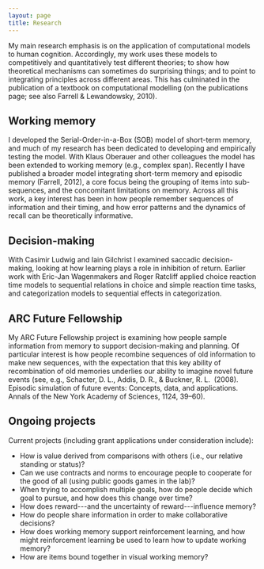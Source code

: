 ```yaml
---
layout: page
title: Research
---
```


My main research emphasis is on the application of computational models to human cognition. Accordingly, my work uses these models to competitively and quantitatively test different theories; to show how theoretical mechanisms can sometimes do surprising things; and to point to integrating principles across different areas. This has culminated in the publication of a textbook on computational modelling (on the publications page; see also Farrell & Lewandowsky, 2010).


## Working memory

I developed the Serial-Order-in-a-Box (SOB) model of short-term memory, and much of my research has been dedicated to developing and empirically testing the model. With Klaus Oberauer and other colleagues the model has been extended to working memory (e.g., complex span). Recently I have published a broader model integrating short-term memory and episodic memory (Farrell, 2012), a core focus being the grouping of items into sub-sequences, and the concomitant limitations on memory. Across all this work, a key interest has been in how people remember sequences of information and their timing, and how error patterns and the dynamics of recall can be theoretically informative.

## Decision-making

With Casimir Ludwig and Iain Gilchrist I examined saccadic decision-making, looking at how learning plays a role in inhibition of return. Earlier work with Eric-Jan Wagenmakers and Roger Ratcliff applied choice reaction time models to sequential relations in choice and simple reaction time tasks, and categorization models to sequential effects in categorization.

## ARC Future Fellowship

My ARC Future Fellowship project is examining how people sample information from memory to support decision-making and planning. Of particular interest is how people recombine sequences of old information to make new sequences, with the expectation that this key ability of recombination of old memories underlies our ability to imagine novel future events (see, e.g., Schacter, D. L., Addis, D. R., & Buckner, R. L.  (2008).  Episodic simulation of future events: Concepts, data, and applications. Annals of the New York Academy of Sciences, 1124, 39–60).

## Ongoing projects

Current projects (including grant applications under consideration include):

* How is value derived from comparisons with others (i.e., our relative standing or status)?
* Can we use contracts and norms to encourage people to cooperate for the good of all (using public goods games in the lab)?
* When trying to accomplish multiple goals, how do people decide which goal to pursue, and how does this change over time?
* How does reward---and the uncertainty of reward---influence memory?
* How do people share information in order to make collaborative decisions?
* How does working memory support reinforcement learning, and how might reinforcement learning be used to learn how to update working memory?
* How are items bound together in visual working memory?
